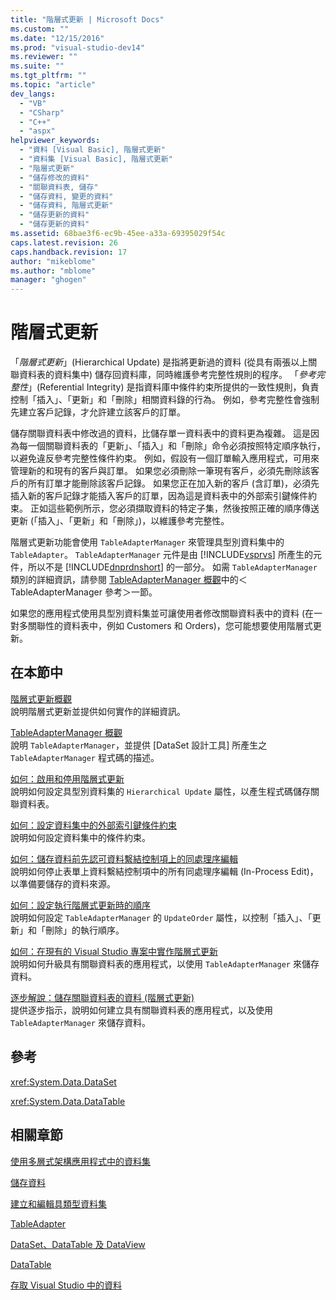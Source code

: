 ```yaml
---
title: "階層式更新 | Microsoft Docs"
ms.custom: ""
ms.date: "12/15/2016"
ms.prod: "visual-studio-dev14"
ms.reviewer: ""
ms.suite: ""
ms.tgt_pltfrm: ""
ms.topic: "article"
dev_langs: 
  - "VB"
  - "CSharp"
  - "C++"
  - "aspx"
helpviewer_keywords: 
  - "資料 [Visual Basic], 階層式更新"
  - "資料集 [Visual Basic], 階層式更新"
  - "階層式更新"
  - "儲存修改的資料"
  - "關聯資料表, 儲存"
  - "儲存資料, 變更的資料"
  - "儲存資料, 階層式更新"
  - "儲存更新的資料"
  - "儲存更新的資料"
ms.assetid: 68bae3f6-ec9b-45ee-a33a-69395029f54c
caps.latest.revision: 26
caps.handback.revision: 17
author: "mikeblome"
ms.author: "mblome"
manager: "ghogen"
---
```

# 階層式更新
「*階層式更新*」\(Hierarchical Update\) 是指將更新過的資料 \(從具有兩張以上關聯資料表的資料集中\) 儲存回資料庫，同時維護參考完整性規則的程序。  「*參考完整性*」\(Referential Integrity\) 是指資料庫中條件約束所提供的一致性規則，負責控制「插入」、「更新」和「刪除」相關資料錄的行為。  例如，參考完整性會強制先建立客戶記錄，才允許建立該客戶的訂單。  
  
 儲存關聯資料表中修改過的資料，比儲存單一資料表中的資料更為複雜。  這是因為每一個關聯資料表的「更新」、「插入」和「刪除」命令必須按照特定順序執行，以避免違反參考完整性條件約束。  例如，假設有一個訂單輸入應用程式，可用來管理新的和現有的客戶與訂單。  如果您必須刪除一筆現有客戶，必須先刪除該客戶的所有訂單才能刪除該客戶記錄。  如果您正在加入新的客戶 \(含訂單\)，必須先插入新的客戶記錄才能插入客戶的訂單，因為這是資料表中的外部索引鍵條件約束。  正如這些範例所示，您必須擷取資料的特定子集，然後按照正確的順序傳送更新 \(「插入」、「更新」和「刪除」\)，以維護參考完整性。  
  
 階層式更新功能會使用 `TableAdapterManager` 來管理具型別資料集中的 `TableAdapter`。  `TableAdapterManager` 元件是由 [!INCLUDE[vsprvs](../code-quality/includes/vsprvs_md.md)] 所產生的元件，所以不是 [!INCLUDE[dnprdnshort](../code-quality/includes/dnprdnshort_md.md)] 的一部分。  如需 `TableAdapterManager` 類別的詳細資訊，請參閱 [TableAdapterManager 概觀](../Topic/TableAdapterManager%20Overview.md)中的＜TableAdapterManager 參考＞一節。  
  
 如果您的應用程式使用具型別資料集並可讓使用者修改關聯資料表中的資料 \(在一對多關聯性的資料表中，例如 Customers 和 Orders\)，您可能想要使用階層式更新。  
  
## 在本節中  
 [階層式更新概觀](../Topic/Hierarchical%20Update%20Overview.md)  
 說明階層式更新並提供如何實作的詳細資訊。  
  
 [TableAdapterManager 概觀](../Topic/TableAdapterManager%20Overview.md)  
 說明 `TableAdapterManager`，並提供 \[DataSet 設計工具\] 所產生之 `TableAdapterManager` 程式碼的描述。  
  
 [如何：啟用和停用階層式更新](../Topic/How%20to:%20Enable%20and%20Disable%20Hierarchical%20Update.md)  
 說明如何設定具型別資料集的 `Hierarchical Update` 屬性，以產生程式碼儲存關聯資料表。  
  
 [如何：設定資料集中的外部索引鍵條件約束](../Topic/How%20to:%20Configure%20Foreign-Key%20Constraints%20in%20a%20Dataset.md)  
 說明如何設定資料集中的條件約束。  
  
 [如何：儲存資料前先認可資料繫結控制項上的同處理序編輯](../data-tools/commit-in-process-edits-on-data-bound-controls-before-saving-data.md)  
 說明如何停止表單上資料繫結控制項中的所有同處理序編輯 \(In\-Process Edit\)，以準備要儲存的資料來源。  
  
 [如何：設定執行階層式更新時的順序](../Topic/How%20to:%20Set%20the%20Order%20When%20Performing%20a%20Hierarchical%20Update.md)  
 說明如何設定 `TableAdapterManager` 的 `UpdateOrder` 屬性，以控制「插入」、「更新」和「刪除」的執行順序。  
  
 [如何：在現有的 Visual Studio 專案中實作階層式更新](../Topic/How%20to:%20Implement%20Hierarchical%20Update%20in%20Existing%20Visual%20Studio%20Projects.md)  
 說明如何升級具有關聯資料表的應用程式，以使用 `TableAdapterManager` 來儲存資料。  
  
 [逐步解說：儲存關聯資料表的資料 \(階層式更新\)](../Topic/Walkthrough:%20Saving%20Data%20from%20Related%20Data%20Tables%20\(Hierarchical%20Update\).md)  
 提供逐步指示，說明如何建立具有關聯資料表的應用程式，以及使用 `TableAdapterManager` 來儲存資料。  
  
## 參考  
 <xref:System.Data.DataSet>  
  
 <xref:System.Data.DataTable>  
  
## 相關章節  
 [使用多層式架構應用程式中的資料集](../data-tools/work-with-datasets-in-n-tier-applications.md)  
  
 [儲存資料](../data-tools/saving-data.md)  
  
 [建立和編輯具類型資料集](../data-tools/creating-and-editing-typed-datasets.md)  
  
 [TableAdapter](../Topic/TableAdapters.md)  
  
 [DataSet、DataTable 及 DataView](../Topic/DataSets,%20DataTables,%20and%20DataViews.md)  
  
 [DataTable](../Topic/DataTables.md)  
  
 [存取 Visual Studio 中的資料](../data-tools/accessing-data-in-visual-studio.md)
